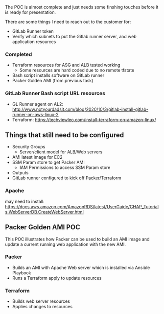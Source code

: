 The POC is almost complete and just needs some finshing touches before it is ready for presentation.

There are some things I need to reach out to the customer for:
- GitLab Runner token
- Verify which subnets to put the Gitlab runner server, and web application resources

### Completed
- Terraform resources for ASG and ALB tested working
	- Some resources are hard coded due to no remote tfstate
- Bash script installs software on GitLab runner
- Packer Golden AMI (from previous task)


### GitLab Runner Bash script URL resources
- GL Runner agent on AL2: http://www.notyourdadsit.com/blog/2020/10/3/gitlab-install-gitlab-runner-on-aws-linux-2
- Terraform: https://techviewleo.com/install-terraform-on-amazon-linux/



## Things that still need to be configured
- Security Groups
	- Server/client model for ALB/Web servers
- AMI latest image for EC2
- SSM Param store to get Packer AMI
	- IAM Permissions to access SSM Param store
- Outputs
- GitLab runner configured to kick off Packer/Terraform


### Apache
may need to install:
https://docs.aws.amazon.com/AmazonRDS/latest/UserGuide/CHAP_Tutorials.WebServerDB.CreateWebServer.html

## Packer Golden AMI POC
This POC illustrates how Packer can be used to build an AMI image and update a current running web application with the new AMI.

### Packer
- Builds an AMI with Apache Web server which is installed via Ansible Playbook
- Runs a Terraform apply to update resources

### Terraform
- Builds web server resources
- Applies changes to resources
